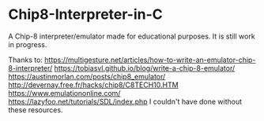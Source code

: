# Chip8-Interpreter-in-C
A Chip-8 interpreter/emulator made for educational purposes. It is still work in progress.

Thanks to:
https://multigesture.net/articles/how-to-write-an-emulator-chip-8-interpreter/
https://tobiasvl.github.io/blog/write-a-chip-8-emulator/
https://austinmorlan.com/posts/chip8_emulator/
http://devernay.free.fr/hacks/chip8/C8TECH10.HTM
https://www.emulationonline.com/
https://lazyfoo.net/tutorials/SDL/index.php
I couldn't have done without these resources. 
